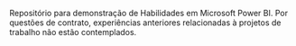 Repositório para demonstração de Habilidades em Microsoft Power BI. Por questões de contrato, experiências anteriores relacionadas à projetos de trabalho não estão contemplados.
